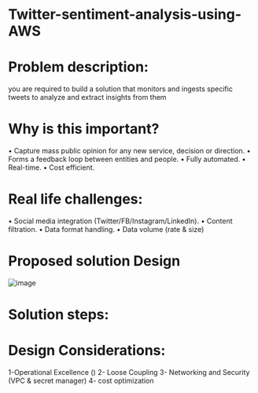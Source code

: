 # Twitter-sentiment-analysis-using-AWS

# Problem description:

you are required to build a solution that monitors and ingests specific tweets to analyze and extract insights from them

# Why is this important?

• Capture mass public opinion for any new service, decision or
direction.
• Forms a feedback loop between entities and people.
• Fully automated.
• Real-time.
• Cost efficient.

# Real life challenges:
• Social media integration
(Twitter/FB/Instagram/LinkedIn).
• Content filtration.
• Data format handling.
• Data volume (rate & size)

# Proposed solution Design

![image](https://user-images.githubusercontent.com/22025520/161405691-0d0e0b13-5130-458b-b382-ad4dcd4b408d.png)

# Solution steps:

# Design Considerations:

1-Operational Excellence ()
2- Loose Coupling
3- Networking and Security (VPC & secret manager)
4- cost optimization
